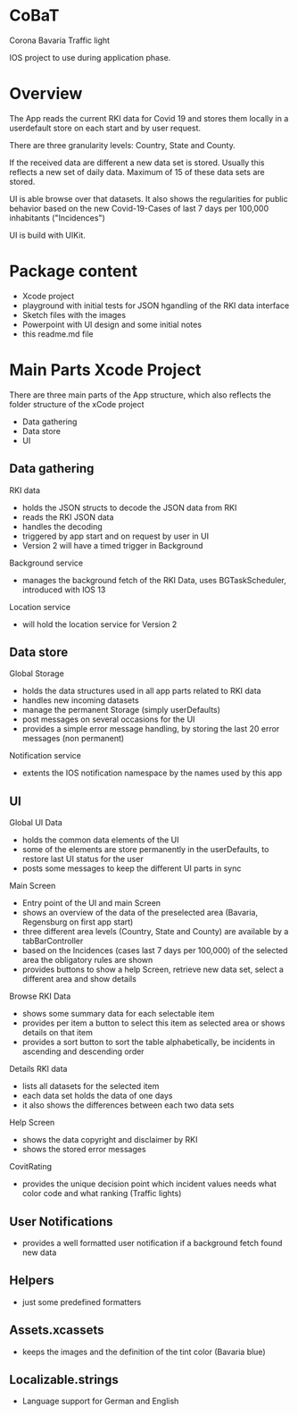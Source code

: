 # CoBaT
 Corona Bavaria Traffic light

IOS project to use during application phase.

# Overview
The App reads the current RKI data for Covid 19 and stores them locally in a userdefault store on each start and by user request.

There are three granularity levels: Country, State and County.

If the received data are different a new data set is stored. Usually this reflects a new set of daily data. Maximum of 15 of these data sets are stored.

UI is able browse over that datasets. It also shows the regularities for public behavior based on the new Covid-19-Cases of last 7 days per 100,000 inhabitants ("Incidences")

UI is build with UIKit.

# Package content

  - Xcode project
  - playground with initial tests for JSON hgandling of the RKI data interface
  - Sketch files with the images
  - Powerpoint with UI design and some initial notes
  - this readme.md file


# Main Parts Xcode Project

There are three main parts of the App structure, which also reflects the folder structure of the xCode project
+ Data gathering
+ Data store
+ UI



## Data gathering
RKI data
 - holds the JSON structs to decode the JSON data from RKI
 - reads the RKI JSON data
 - handles the decoding
 - triggered by app start and on request by user in UI
 - Version 2 will have a timed trigger in Background

Background service
 - manages the background fetch of the RKI Data, uses BGTaskScheduler, introduced with IOS 13

Location service
 - will hold the location service for Version 2

## Data store
Global Storage
 - holds the data structures used in all app parts related to RKI data
 - handles new incoming datasets
 - manage the permanent Storage (simply userDefaults)
 - post messages on several occasions for the UI
 - provides a simple error message handling, by storing the last 20 error messages (non permanent)

 Notification service
  - extents the IOS notification namespace by the names used by this app

## UI
Global UI Data
  - holds the common data elements of the UI
  - some of the elements are store permanently in the userDefaults, to restore last UI status for the user
  - posts some messages to keep the different UI parts in sync

Main Screen
 - Entry point of the UI and main Screen
 - shows an overview of the data of the preselected area (Bavaria, Regensburg on first app start)
 - three different area levels (Country, State and County) are available by a tabBarController
 - based on the Incidences (cases last 7 days per 100,000) of the selected area the obligatory rules are shown
 - provides buttons to show a help Screen, retrieve new data set, select a different area and show details

Browse RKI Data
 - shows some summary data for each selectable item
 - provides per item a button to select this item as selected area or shows details on that item
 - provides a sort button to sort the table alphabetically, be incidents in ascending and descending order

Details RKI data
 - lists all datasets for the selected item
 - each data set holds the data of one days
 - it also shows the differences between each two data sets

Help Screen
 - shows the data copyright and disclaimer by RKI
 - shows the stored error messages

 CovitRating
  - provides the unique decision point which incident values needs what color code and what ranking (Traffic lights)

## User Notifications
  - provides a well formatted user notification if a background fetch found new data

## Helpers
  - just some predefined formatters

## Assets.xcassets
  - keeps the images and the definition of the tint color (Bavaria blue)


## Localizable.strings
  - Language support for German and English
